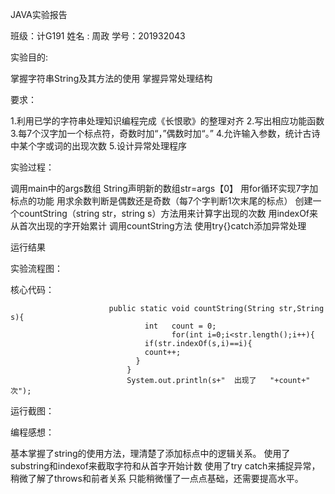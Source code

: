 JAVA实验报告

班级：计G191
姓名 : 周政
学号：201932043






实验目的:

掌握字符串String及其方法的使用
掌握异常处理结构

要求：

1.利用已学的字符串处理知识编程完成《长恨歌》的整理对齐
2.写出相应功能函数
3.每7个汉字加一个标点符，奇数时加“，”偶数时加“。”
4.允许输入参数，统计古诗中某个字或词的出现次数
5.设计异常处理程序


实验过程：

调用main中的args数组
String声明新的数组str=args【0】
用for循环实现7字加标点的功能
用求余数判断是偶数还是奇数（每7个字判断1次末尾的标点）
创建一个countString（string str，string s）方法用来计算字出现的次数
用indexOf来从首次出现的字开始累计
调用countString方法
使用try{}catch添加异常处理

运行结果




实验流程图：





核心代码：

                          public static void countString(String str,String s){
                                  int	count = 0;
                                        for(int i=0;i<str.length();i++){
                                  if(str.indexOf(s,i)==i){
                                  count++;
                                }
                              }
                              System.out.println(s+"  出现了   "+count+" 次");

运行截图：


编程感想：

基本掌握了string的使用方法，理清楚了添加标点中的逻辑关系。
使用了substring和indexof来截取字符和从首字开始计数
使用了try catch来捕捉异常，稍微了解了throws和前者关系
只能稍微懂了一点点基础，还需要提高水平。


